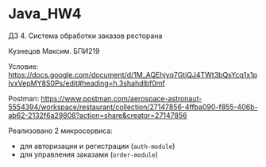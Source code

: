 # Java_HW4
ДЗ 4. Система обработки заказов ресторана

Кузнецов Максим. БПИ219

Условие: <https://docs.google.com/document/d/1M_AQEhjyq7GtiQJ4TWt3bQsYcq1x1pIvxVepMY8S0Ps/edit#heading=h.3shahdlbf0mf>

Postman: <https://www.postman.com/aerospace-astronaut-5554394/workspace/restaurant/collection/27147856-4ffba090-f855-406b-ab62-2132f6a29808?action=share&creator=27147856>

 Реализовано 2 микросервиса:
 - для авторизации и регистрации (`auth-module`)
 - для управления заказами (`order-module`)
